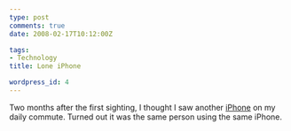 ```yaml
---
type: post
comments: true
date: 2008-02-17T10:12:00Z

tags:
- Technology
title: Lone iPhone

wordpress_id: 4
---
```


Two months after the first sighting, I thought I saw another [iPhone](http://www.apple.com/iphone/) on my daily commute. Turned out it was the same person using the same iPhone.
